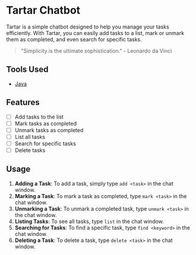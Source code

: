 # Tartar Chatbot

Tartar is a simple chatbot designed to help you manage your tasks efficiently. With Tartar, you can easily add tasks to a list, mark or unmark them as completed, and even search for specific tasks.

> "Simplicity is the ultimate sophistication." - Leonardo da Vinci

## Tools Used

- [Java](https://www.java.com/en/)

## Features

- [ ] Add tasks to the list
- [ ] Mark tasks as completed
- [ ] Unmark tasks as completed
- [ ] List all tasks
- [ ] Search for specific tasks
- [ ] Delete tasks

## Usage

1. **Adding a Task**: To add a task, simply type `add <task>` in the chat window.
2. **Marking a Task**: To mark a task as completed, type `mark <task>` in the chat window.
3. **Unmarking a Task**: To unmark a completed task, type `unmark <task>` in the chat window.
4. **Listing Tasks**: To see all tasks, type `list` in the chat window.
5. **Searching for Tasks**: To find a specific task, type `find <keyword>` in the chat window.
6. **Deleting a Task**: To delete a task, type `delete <task>` in the chat window.

